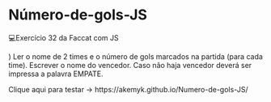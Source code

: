 # Número-de-gols-JS
💻Exercício 32 da Faccat com JS
<p>) Ler o nome de 2 times e o número de gols marcados na partida (para cada time). Escrever o nome
do vencedor. Caso não haja vencedor deverá ser impressa a palavra EMPATE.   </p>
<p>Clique aqui para testar -> https://akemyk.github.io/Numero-de-gols-JS/  </p>
